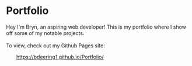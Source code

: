 # Portfolio

Hey I'm Bryn, an aspiring web developer! This is my portfolio where I show off some of my notable projects. 
\
\
To view, check out my Github Pages site:  
  
&emsp;&emsp;https://bdeering1.github.io/Portfolio/